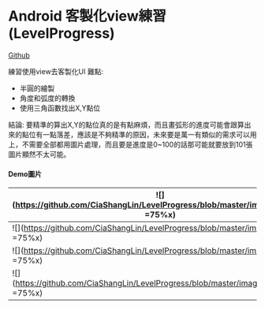 # Android 客製化view練習(LevelProgress)

[Github](https://github.com/CiaShangLin/LevelProgress/tree/master)

練習使用view去客製化UI
難點:
* 半圓的繪製
* 角度和弧度的轉換
* 使用三角函數找出X,Y點位

結論:
    要精準的算出X,Y的點位真的是有點麻煩，而且畫弧形的進度可能會跟算出來的點位有一點落差，應該是不夠精準的原因，未來要是萬一有類似的需求可以用上，不需要全部都用圖片處理，而且要是進度是0~100的話那可能就要放到101張圖片顯然不太可能。

#### Demo圖片
| ![](https://github.com/CiaShangLin/LevelProgress/blob/master/image/LV0.png =75%x) | ![](https://github.com/CiaShangLin/LevelProgress/blob/master/image/LV1.png =75%x) | 
| -------- | -------- |
| ![](https://github.com/CiaShangLin/LevelProgress/blob/master/image/LV3.png =75%x)    | ![](https://github.com/CiaShangLin/LevelProgress/blob/master/image/LV5.png =75%x)    |
| ![](https://github.com/CiaShangLin/LevelProgress/blob/master/image/LV7.png =75%x)| ![](https://github.com/CiaShangLin/LevelProgress/blob/master/image/LV9.png =75%x)|
| ![](https://github.com/CiaShangLin/LevelProgress/blob/master/image/LV10.png =75%x) | |
